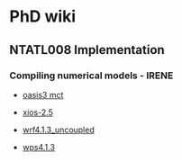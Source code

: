 # PhD wiki
## NTATL008 Implementation
### Compiling numerical models - IRENE
* [oasis3 mct](NTATL008/models/compiling_oasis3-mct)
* [xios-2.5](NTATL008/models/compiling_xios-2.5)
* [wrf4.1.3_uncoupled](NTATL008/models/compiling_wrf4.1.3_uncoupled)


* [wps4.1.3](NTATL008/models/compiling_wps4.1.3)
